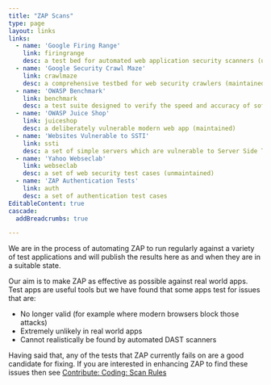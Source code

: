```yaml
---
title: "ZAP Scans"
type: page
layout: links
links:
  - name: 'Google Firing Range'
    link: firingrange
    desc: a test bed for automated web application security scanners (unmaintained)
  - name: 'Google Security Crawl Maze'
    link: crawlmaze
    desc: a comprehensive testbed for web security crawlers (maintained)
  - name: 'OWASP Benchmark'
    link: benchmark
    desc: a test suite designed to verify the speed and accuracy of software vulnerability detection tools
  - name: 'OWASP Juice Shop'
    link: juiceshop
    desc: a deliberately vulnerable modern web app (maintained)
  - name: 'Websites Vulnerable to SSTI'
    link: ssti
    desc: a set of simple servers which are vulnerable to Server Side Template Injection (maintained)
  - name: 'Yahoo Webseclab'
    link: webseclab
    desc: a set of web security test cases (unmaintained)
  - name: 'ZAP Authentication Tests'
    link: auth
    desc: a set of authentication test cases
EditableContent: true
cascade:
  addBreadcrumbs: true

---
```

We are in the process of automating ZAP to run regularly against a variety of test applications and will publish the results here as and when they are in a suitable state.

Our aim is to make ZAP as effective as possible against real world apps.
Test apps are useful tools but we have found that some apps test for issues that are:

* No longer valid (for example where modern browsers block those attacks)
* Extremely unlikely in real world apps
* Cannot realistically be found by automated DAST scanners

Having said that, any of the tests that ZAP currently fails on are a good candidate for fixing.
If you are interested in enhancing ZAP to find these issues then see [Contribute: Coding: Scan Rules](/docs/contribute/coding/#scan-rules)
